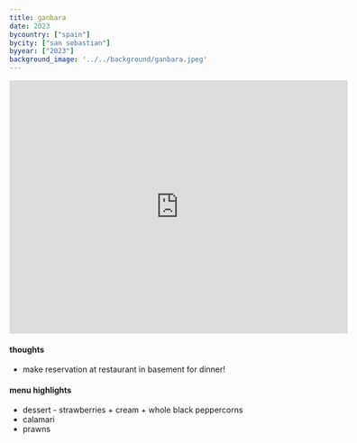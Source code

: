 ```yaml
---
title: ganbara
date: 2023
bycountry: ["spain"]
bycity: ["san sebastian"]
byyear: ["2023"]
background_image: '../../background/ganbara.jpeg'
---
```


<iframe src="https://www.google.com/maps/embed?pb=!1m18!1m12!1m3!1d2902.5615142955794!2d-1.988076023338227!3d43.32343777369576!2m3!1f0!2f0!3f0!3m2!1i1024!2i768!4f13.1!3m3!1m2!1s0xd51a54da1714ec5%3A0xfa20a83c1bd9454e!2sGanbara!5e0!3m2!1sen!2sus!4v1702333227618!5m2!1sen!2sus" width="600" height="450" style="border:0;" allowfullscreen="" loading="lazy" referrerpolicy="no-referrer-when-downgrade"></iframe>

#### thoughts
* make reservation at restaurant in basement for dinner!

#### menu highlights
* dessert - strawberries + cream + whole black peppercorns
* calamari
* prawns